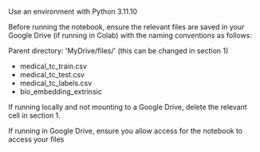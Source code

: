 Use an environment with Python 3.11.10

Before running the notebook, ensure the relevant files are saved in your Google Drive (if running in Colab) with the naming conventions as follows:

Parent directory: 'MyDrive/files/' (this can be changed in section 1)

*   medical_tc_train.csv
*   medical_tc_test.csv
*   medical_tc_labels.csv
*   bio_embedding_extrinsic

If running locally and not mounting to a Google Drive, delete the relevant cell in section 1.

If running in Google Drive, ensure you allow access for the notebook to access your files